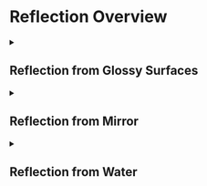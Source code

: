 # Reflection Overview

<details>
<summary><h2>Reflection from Glossy Surfaces</h2></summary>


<h3>🔵 Label Name:</h3>
<code>reflection_from_glossy_surface</code>


<h3>📖 Definition:</h3>
Does the video feature a noticeable visual effect created by light reflecting off a smooth, glossy surface?

<details>
<summary><h4> Question (Definition)</h4></summary>

</details>

<details>
<summary><h4> Alternative Question</h4></summary>

- Are bright reflections on glossy surfaces a key visual element in the scene?

- Does the shot prominently feature light bouncing off polished materials?

- Are mirror-like reflections on glass, metal, or ceramics visually striking?

- Does the scene rely on glossy surface reflections for lighting or mood?

- Is the interaction between light and glossy surfaces emphasized?

- Do polished surfaces create strong specular highlights in the shot?

- Does the video use reflections from glossy materials to enhance composition?

- Are reflections from smooth, reflective textures a dominant feature?

</details>

<details>
<summary><h4> Prompt (Definition)</h4></summary>

- The video features a noticeable visual effect created by light reflecting off a smooth, glossy surface.

</details>

<details>
<summary><h4> Alternative Prompt</h4></summary>

- A video where glossy surface reflections play a major visual role.

- A scene where polished materials create striking light reflections.

- A shot using glossy reflections to enhance depth and realism.

- A sequence where high-gloss surfaces contribute to the lighting effect.

- A video where reflections from smooth surfaces define the composition.

- A shot featuring specular highlights on reflective objects.

- A video emphasizing mirror-like reflections on sleek materials.

- A scene where glossy reflections create an eye-catching visual effect.

</details>

<h4>🟢 Positive:</h4>
<code>self.lighting_setup.reflection_from_glossy_surface is True</code>

<h4>🔴 Negative:</h4>
<code>self.lighting_setup.reflection_from_glossy_surface is False</code>

</details>

<details>
<summary><h2>Reflection from Mirror</h2></summary>


<h3>🔵 Label Name:</h3>
<code>reflection_from_mirror</code>


<h3>📖 Definition:</h3>
Does the video show a strong visual effect from light reflecting off a mirror or glass, producing clear reflections of the scenery?

<details>
<summary><h4> Question (Definition)</h4></summary>

</details>

<details>
<summary><h4> Alternative Question</h4></summary>

- Are mirror reflections a key visual component in the scene?

- Does the shot prominently feature reflections in mirrors or reflective glass?

- Are reflections of people or objects in mirrors visually emphasized?

- Does the scene use mirrors as a significant compositional element?

- Are reflections in mirrors used creatively for framing or storytelling?

- Does the video rely on mirror reflections to enhance visual depth?

- Are mirror reflections intentionally stylized or strongly highlighted?

- Does the shot emphasize reflections from large mirrored surfaces?

</details>

<details>
<summary><h4> Prompt (Definition)</h4></summary>

- The video shows a strong visual effect from light reflecting off a mirror or glass, producing clear reflections of the scenery.

</details>

<details>
<summary><h4> Alternative Prompt</h4></summary>

- A video where mirror reflections create a strong visual effect.

- A scene where mirrors play an integral role in the composition.

- A shot where mirror reflections enhance depth and framing.

- A sequence where reflections in glass or mirrors shape the visual aesthetic.

- A video where mirrored surfaces define the lighting and perspective.

- A shot emphasizing reflections in large mirrors or reflective panels.

- A scene where reflections in mirrors add a cinematic storytelling element.

- A composition relying on mirror reflections for visual impact.

</details>

<h4>🟢 Positive:</h4>
<code>self.lighting_setup.reflection_from_mirror is True</code>

<h4>🔴 Negative:</h4>
<code>self.lighting_setup.reflection_from_mirror is False</code>

</details>

<details>
<summary><h2>Reflection from Water</h2></summary>


<h3>🔵 Label Name:</h3>
<code>reflection_from_water</code>


<h3>📖 Definition:</h3>
Does the video show a noticable visual effect caused by light reflecting off water?

<details>
<summary><h4> Question (Definition)</h4></summary>

</details>

<details>
<summary><h4> Alternative Question</h4></summary>

- Does the scene prominently use water reflections as a visual effect?

- Are shimmering or mirror-like reflections on water a significant part of the composition?

- Does the shot showcase a clear water reflection that enhances the scene?

- Are reflections on lakes, rivers, pools, or other water bodies visually distinct?

- Does the water's surface play an active role in reflecting light or objects?

- Is the interaction of light with the water surface visually emphasized?

- Does the video use water reflections as a key lighting or compositional element?

- Are reflections from water intentionally stylized or visually striking?

</details>

<details>
<summary><h4> Prompt (Definition)</h4></summary>

- The video shows a noticable visual effect caused by light reflecting off water.

</details>

<details>
<summary><h4> Alternative Prompt</h4></summary>

- A video where reflections on water create a strong visual effect.

- A scene where shimmering water reflections enhance the atmosphere.

- A shot where water acts as a reflective medium with striking visual impact.

- A composition featuring strong or dynamic light reflections on water.

- A sequence where water reflections play a major role in the lighting setup.

- A video where reflections from water surfaces create a distinctive mood.

- A shot using light bouncing off water to emphasize depth and movement.

- A scene where reflective water surfaces add cinematic appeal.

</details>

<h4>🟢 Positive:</h4>
<code>self.lighting_setup.reflection_from_water is True</code>

<h4>🔴 Negative:</h4>
<code>self.lighting_setup.reflection_from_water is False</code>

</details>

